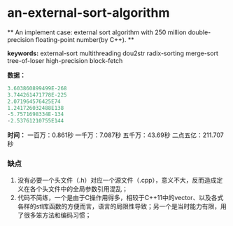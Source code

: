 # an-external-sort-algorithm
** An implement case: external sort algorithm with 250 million double-precision floating-point number(by C++). **

**keywords:**  external-sort multithreading dou2str radix-sorting merge-sort tree-of-loser high-precision block-fetch

**数据：**
```C++
3.603860899499E-268
3.744261471778E-225
2.071964576425E74
1.241726032488E138
-5.7571698334E-134
-2.53761210755E144
```

**时间：**
一百万：0.861秒
一千万：7.087秒
五千万：43.69秒
二点五亿：211.707秒

### **缺点**

1. 没有必要一个头文件（.h）对应一个源文件（.cpp），意义不大，反而造成定义在各个头文件中的全局参数引用混乱；
2. 代码不简练，一个是由于C操作用得多，相较于C++11中的vector、以及各式各样的stl库函数的方便而言，语言的局限性导致；另一个是当时能力有限，用了很多笨方法和编码习惯；